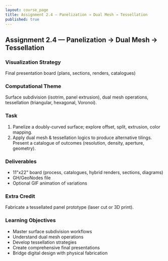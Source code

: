 ```yaml
---
layout: course_page
title: Assignment 2.4 — Panelization → Dual Mesh → Tessellation
published: true
---
```


## Assignment 2.4 — Panelization → Dual Mesh → Tessellation

### Visualization Strategy
Final presentation board (plans, sections, renders, catalogues)

### Computational Theme
Surface subdivision (isotrim, panel extrusion), dual mesh operations, tessellation (triangular, hexagonal, Voronoi).

### Task

1. Panelize a doubly-curved surface; explore offset, split, extrusion, color mapping.
2. Apply dual mesh & tessellation logics to produce alternative tilings. Present a catalogue of outcomes (resolution, density, aperture, geometry).

### Deliverables
- 11"x22" board (process, catalogues, hybrid renders, sections, diagrams)
- GH/GeoNodes file
- Optional GIF animation of variations

### Extra Credit
Fabricate a tessellated panel prototype (laser cut or 3D print).

### Learning Objectives
- Master surface subdivision workflows
- Understand dual mesh operations
- Develop tessellation strategies
- Create comprehensive final presentations
- Bridge digital design with physical fabrication

